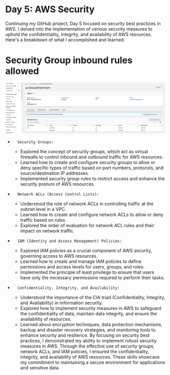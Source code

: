 
# Day 5: AWS Security

Continuing my GitHub project, Day 5 focused on security best practices in AWS. I delved into the implementation of various security measures to uphold the confidentiality, integrity, and availability of AWS resources. Here's a breakdown of what I accomplished and learned:

# Security Group inbound rules allowed
![](https://github.com/urstrulybutch/MY-AWS-CLOUD-PROJECTS/blob/main/SECURITY%20GROUP%20INBOUD%20RULES.png)

* 		Security Groups:
    * Explored the concept of security groups, which act as virtual firewalls to control inbound and outbound traffic for AWS resources.
    * Learned how to create and configure security groups to allow or deny specific types of traffic based on port numbers, protocols, and source/destination IP addresses.
    * Implemented security group rules to restrict access and enhance the security posture of AWS resources.
* 		Network ACLs (Access Control Lists):
    * Understood the role of network ACLs in controlling traffic at the subnet level in a VPC.
    * Learned how to create and configure network ACLs to allow or deny traffic based on rules.
    * Explored the order of evaluation for network ACL rules and their impact on network traffic.
* 		IAM (Identity and Access Management) Policies:
    * Explored IAM policies as a crucial component of AWS security, governing access to AWS resources.
    * Learned how to create and manage IAM policies to define permissions and access levels for users, groups, and roles.
    * Implemented the principle of least privilege to ensure that users have only the necessary permissions required to perform their tasks.
* 		Confidentiality, Integrity, and Availability:
    * Understood the importance of the CIA triad (Confidentiality, Integrity, and Availability) in information security.
    * Explored how to implement security measures in AWS to safeguard the confidentiality of data, maintain data integrity, and ensure the availability of resources.
    * Learned about encryption techniques, data protection mechanisms, backup and disaster recovery strategies, and monitoring tools to enhance security and resilience.
By focusing on security best practices, I demonstrated my ability to implement robust security measures in AWS. Through the effective use of security groups, network ACLs, and IAM policies, I ensured the confidentiality, integrity, and availability of AWS resources. These skills showcase my commitment to maintaining a secure environment for applications and sensitive data.
